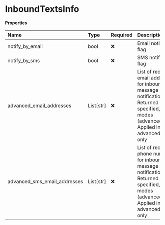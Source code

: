 # InboundTextsInfo

**Properties**

| Name                         | Type      | Required | Description                                                                                                                                                    |
| :--------------------------- | :-------- | :------- | :------------------------------------------------------------------------------------------------------------------------------------------------------------- |
| notify_by_email              | bool      | ❌       | Email notification flag                                                                                                                                        |
| notify_by_sms                | bool      | ❌       | SMS notification flag                                                                                                                                          |
| advanced_email_addresses     | List[str] | ❌       | List of recipient email addresses for inbound text message notifications. Returned if specified, in both modes (advanced/basic). Applied in advanced mode only |
| advanced_sms_email_addresses | List[str] | ❌       | List of recipient phone numbers for inbound text message notifications. Returned if specified, in both modes (advanced/basic). Applied in advanced mode only   |

<!-- This file was generated by liblab | https://liblab.com/ -->
